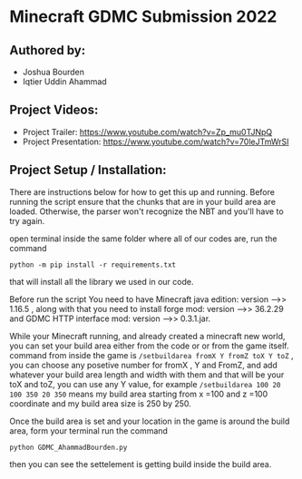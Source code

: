 # Minecraft GDMC Submission 2022

## Authored by:

* Joshua Bourden
* Iqtier Uddin Ahammad


## Project Videos:

* Project Trailer: https://www.youtube.com/watch?v=Zp_mu0TJNpQ
* Project  Presentation: https://www.youtube.com/watch?v=70leJTmWrSI

## Project Setup / Installation:

There are instructions below for how to get this up and running. Before running the script ensure that the chunks that are in your build area are loaded. Otherwise, the parser won't recognize the NBT and you'll have to try again.

open terminal inside the same folder where all of our codes are, run the command 

```python -m pip install -r requirements.txt``` 

that will install all the library we used in our code. 

Before run the script You need to have Minecraft java edition: version -->> 1.16.5  , along with that you need to install forge mod: version -->> 36.2.29 and GDMC HTTP interface mod: version -->> 0.3.1.jar. 

While your Minecraft running, and already created a minecraft new world, you can set your build area either from the code or or from the game itself. command from inside the game is ```/setbuildarea fromX Y fromZ toX Y toZ```  , you can choose any posetive number for fromX , Y and FromZ, and add whatever your build area length and width with them and that will be your toX and toZ, you can use any Y value, 
for example ```/setbuildarea 100 20 100 350 20 350```  means my build area starting from x =100  and z =100 coordinate and my build area size is 250 by 250.
 
Once the build area is set and your location in the game is around the build area, form your terminal run the command 

```python GDMC_AhammadBourden.py```  

then you can see the settelement is getting build inside the build area.
